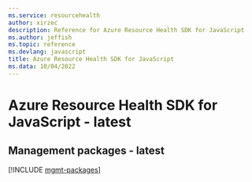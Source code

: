 ```yaml
---
ms.service: resourcehealth
author: xirzec
description: Reference for Azure Resource Health SDK for JavaScript
ms.author: jeffish
ms.topic: reference
ms.devlang: javascript
title: Azure Resource Health SDK for JavaScript
ms.data: 10/04/2022
---
```

# Azure Resource Health SDK for JavaScript - latest

## Management packages - latest
[!INCLUDE [mgmt-packages](resource-health-mgmt-index.md)]